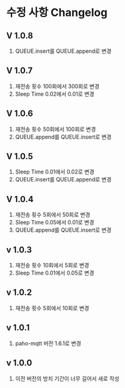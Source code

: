 수정 사항 Changelog
==================

V 1.0.8
-------
1. QUEUE.insert를 QUEUE.append로 변경

V 1.0.7
-------
1. 재전송 횟수 100회에서 300회로 변경
2. Sleep Time 0.02에서 0.01로 변경

V 1.0.6
-------
1. 재전송 횟수 50회에서 100회로 변경
2. QUEUE.append를 QUEUE.insert로 변경

V 1.0.5
-------
1. Sleep Time 0.01에서 0.02로 변경
2. QUEUE.insert를 QUEUE.append로 변경

V 1.0.4
-------
1. 재전송 횟수 5회에서 50회로 변경
2. Sleep Time 0.05에서 0.01로 변경
3. QUEUE.append를 QUEUE.insert로 변경

v 1.0.3
-------
1. 재전송 횟수 10회에서 5회로 변경
2. Sleep Time 0.01에서 0.05로 변경

v 1.0.2
-------
1. 재전송 횟수 5회에서 10회로 변경
   
v 1.0.1
-------
1. paho-mqtt 버전 1.6.1로 변경

v 1.0.0
-------
1. 이전 버전의 방치 기간이 너무 길어서 새로 작성

